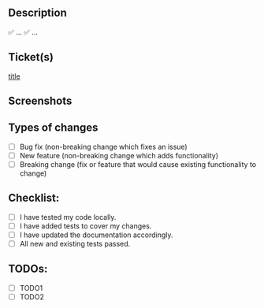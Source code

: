 ## Description
<!--- Describe your changes in detail -->
✅ ...
✅ ...

## Ticket(s)
<!--- Link to the ticket(s) -->
[title](https://famousroasters.atlassian.net/browse/WB-...)

## Screenshots
<!--- Insert screenshots if suitable (i.e. UI changes) -->

## Types of changes
<!--- What types of changes does your code introduce? Put an `x` in all that apply -->
- [ ] Bug fix (non-breaking change which fixes an issue)
- [ ] New feature (non-breaking change which adds functionality)
- [ ] Breaking change (fix or feature that would cause existing functionality to change)

## Checklist:
<!--- Ensure quality. Put an `x` in all that apply -->
- [ ] I have tested my code locally.
- [ ] I have added tests to cover my changes.
- [ ] I have updated the documentation accordingly.
- [ ] All new and existing tests passed.

## TODOs:
<!--- Still any TODOs? Use this space -->
- [ ] TODO1
- [ ] TODO2